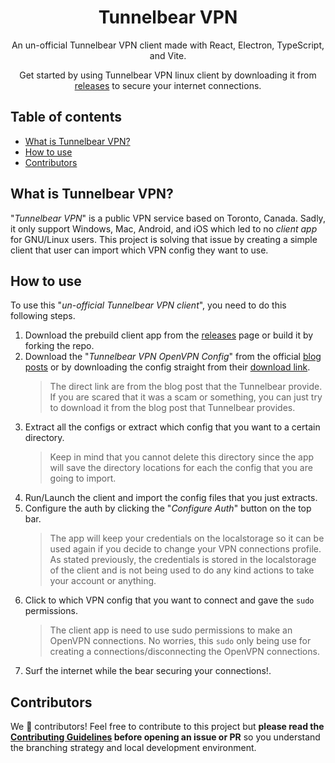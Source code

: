 <h1 align="center">
  Tunnelbear VPN
</h1>

<p align="center">
  An un-official Tunnelbear VPN client made with React, Electron, TypeScript, and Vite.
</p>

<p align="center">
  Get started by using Tunnelbear VPN linux client by downloading it from <a href="https://github.com/krsbx/tunnelbear-vpn/releases">releases</a> to secure your internet connections.
</p>

## Table of contents

- <a href="#about">What is Tunnelbear VPN?</a>
- <a href="#how-to">How to use</a>
- <a href="#contributors">Contributors</a>

<h2 id="about">What is Tunnelbear VPN?</h2>

"_Tunnelbear VPN_" is a public VPN service based on Toronto, Canada. Sadly, it only support Windows, Mac, Android, and iOS which led to no _client app_ for GNU/Linux users. This project is solving that issue by creating a simple client that user can import which VPN config they want to use.

<h2 id="how-to">How to use</h2>

To use this "_un-official Tunnelbear VPN client_", you need to do this following steps.

1. Download the prebuild client app from the <a href="https://github.com/krsbx/tunnelbear-vpn/releases">releases</a> page or build it by forking the repo.
2. Download the "_Tunnelbear VPN OpenVPN Config_" from the official <a href="https://www.tunnelbear.com/blog/linux_support/">blog posts</a> or by downloading the config straight from their <a href="https://tunnelbear.s3.amazonaws.com/support/linux/openvpn.zip">download link</a>.
   > The direct link are from the blog post that the Tunnelbear provide. If you are scared that it was a scam or something, you can just try to download it from the blog post that Tunnelbear provides.
3. Extract all the configs or extract which config that you want to a certain directory.
   > Keep in mind that you cannot delete this directory since the app will save the directory locations for each the config that you are going to import.
4. Run/Launch the client and import the config files that you just extracts.
5. Configure the auth by clicking the "_Configure Auth_" button on the top bar.
   > The app will keep your credentials on the localstorage so it can be used again if you decide to change your VPN connections profile.
   > As stated previously, the credentials is stored in the localstorage of the client and is not being used to do any kind actions to take your account or anything.
6. Click to which VPN config that you want to connect and gave the `sudo` permissions.
   > The client app is need to use sudo permissions to make an OpenVPN connections. No worries, this `sudo` only being use for creating a connections/disconnecting the OpenVPN connections.
7. Surf the internet while the bear securing your connections!.

<h2 id="contributors">Contributors</h2>

We 💖 contributors! Feel free to contribute to this project but **please read the [Contributing Guidelines](CONTRIBUTING.md) before opening an issue or PR** so you understand the branching strategy and local development environment.
